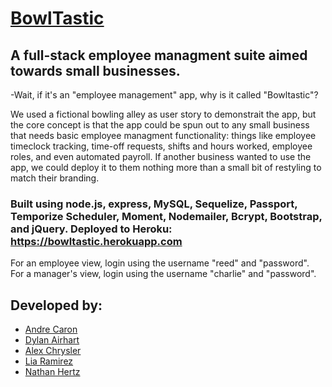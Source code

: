 # [BowlTastic](https://bowltastic.herokuapp.com/)

## A full-stack employee managment suite aimed towards small businesses.
-Wait, if it's an "employee management" app, why is it called "Bowltastic"?

We used a fictional bowling alley as user story to demonstrait the app, but the core concept is that the app could be spun out to any small business that needs basic employee managment functionality: things like employee timeclock tracking, time-off requests, shifts and hours worked, employee roles, and even automated payroll. If another business wanted to use the app, we could deploy it to them nothing more than a small bit of restyling to match their branding.

### Built using node.js, express, MySQL, Sequelize, Passport, Temporize Scheduler, Moment, Nodemailer, Bcrypt, Bootstrap, and jQuery. Deployed to Heroku: https://bowltastic.herokuapp.com

For an employee view, login using the username "reed" and "password".  
For a manager's view, login using the username "charlie" and "password".

## Developed by:
* [Andre Caron](https://github.com/amcaron1)
* [Dylan Airhart](https://github.com/nfgrawker)
* [Alex Chrysler](https://github.com/Alex-Chrysler)
* [Lia Ramirez](https://github.com/liavramirez21)
* [Nathan Hertz](https://github.com/hertz043)

